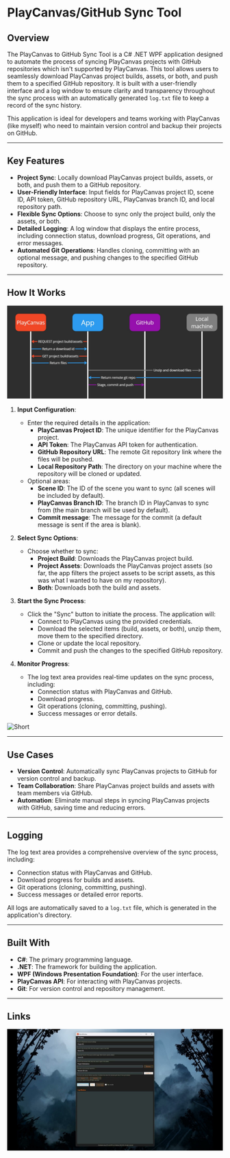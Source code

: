 # PlayCanvas/GitHub Sync Tool

## Overview

The PlayCanvas to GitHub Sync Tool is a C# .NET WPF application designed to automate the process of syncing PlayCanvas projects with GitHub repositories which isn't supported by PlayCanvas. This tool allows users to seamlessly download PlayCanvas project builds, assets, or both, and push them to a specified GitHub repository. It is built with a user-friendly interface and a log window to ensure clarity and transparency throughout the sync process with an automatically generated `log.txt` file to keep a record of the sync history.

This application is ideal for developers and teams working with PlayCanvas (like myself) who need to maintain version control and backup their projects on GitHub.

---

## Key Features

- **Project Sync**: Locally download PlayCanvas project builds, assets, or both, and push them to a GitHub repository.
- **User-Friendly Interface**: Input fields for PlayCanvas project ID, scene ID, API token, GitHub repository URL, PlayCanvas branch ID, and local repository path.
- **Flexible Sync Options**: Choose to sync only the project build, only the assets, or both.
- **Detailed Logging**: A log window that displays the entire process, including connection status, download progress, Git operations, and error messages.
- **Automated Git Operations**: Handles cloning, committing with an optional message, and pushing changes to the specified GitHub repository.

---

## How It Works

![Process Diagram](./Resources/Images/SequenceDiagram.jpg)

1. **Input Configuration**:
   - Enter the required details in the application:
     - **PlayCanvas Project ID**: The unique identifier for the PlayCanvas project.
     - **API Token**: The PlayCanvas API token for authentication.
     - **GitHub Repository URL**: The remote Git repository link where the files will be pushed.
     - **Local Repository Path**: The directory on your machine where the repository will be cloned or updated.
   - Optional areas:
     - **Scene ID**: The ID of the scene you want to sync (all scenes will be included by default).
     - **PlayCanvas Branch ID**: The branch ID in PlayCanvas to sync from (the main branch will be used by default).
     - **Commit message**: The message for the commit (a default message is sent if the area is blank).

2. **Select Sync Options**:
   - Choose whether to sync:
     - **Project Build**: Downloads the PlayCanvas project build.
     - **Project Assets**: Downloads the PlayCanvas project assets (so far, the app filters the project assets to be script assets, as this was what I wanted to have on my repository).
     - **Both**: Downloads both the build and assets.

3. **Start the Sync Process**:
   - Click the "Sync" button to initiate the process. The application will:
     - Connect to PlayCanvas using the provided credentials.
     - Download the selected items (build, assets, or both), unzip them, move them to the specified directory.
     - Clone or update the local repository.
     - Commit and push the changes to the specified GitHub repository.

4. **Monitor Progress**:
   - The log text area provides real-time updates on the sync process, including:
     - Connection status with PlayCanvas and GitHub.
     - Download progress.
     - Git operations (cloning, committing, pushing).
     - Success messages or error details.

![Short](./Resources/Gifs/PlayCanvasGitHubSyncTool_Short.gif)

---

## Use Cases

- **Version Control**: Automatically sync PlayCanvas projects to GitHub for version control and backup.
- **Team Collaboration**: Share PlayCanvas project builds and assets with team members via GitHub.
- **Automation**: Eliminate manual steps in syncing PlayCanvas projects with GitHub, saving time and reducing errors.

---

## Logging

The log text area provides a comprehensive overview of the sync process, including:

- Connection status with PlayCanvas and GitHub.
- Download progress for builds and assets.
- Git operations (cloning, committing, pushing).
- Success messages or detailed error reports.

All logs are automatically saved to a `log.txt` file, which is generated in the application's directory.

---

## Built With

- **C#**: The primary programming language.
- **.NET**: The framework for building the application.
- **WPF (Windows Presentation Foundation)**: For the user interface.
- **PlayCanvas API**: For interacting with PlayCanvas projects.
- **Git**: For version control and repository management.

---

## Links

[![Watch a video showcasing the project here](./Resources/Images/YT_Thumbnail.jpg)](https://www.youtube.com/watch?v=bf42XXvFCSs)
